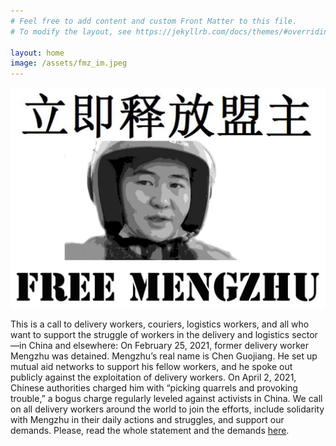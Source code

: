 ```yaml
---
# Feel free to add content and custom Front Matter to this file.
# To modify the layout, see https://jekyllrb.com/docs/themes/#overriding-theme-defaults

layout: home
image: /assets/fmz_im.jpeg
---
```

![My helpful screenshot](/assets/fmz_im.jpeg)

This is a call to delivery workers, couriers, logistics workers, and all who want to support the struggle of workers in the delivery and logistics sector—in China and elsewhere: On February 25, 2021, former delivery worker Mengzhu was detained. Mengzhu’s real name is Chen Guojiang. He set up mutual aid networks to support his fellow workers, and he spoke out publicly against the exploitation of delivery workers. On April 2, 2021, Chinese authorities charged him with “picking quarrels and provoking trouble,” a bogus charge regularly leveled against activists in China. We call on all delivery workers around the world to join the efforts, include solidarity with Mengzhu in their daily actions and struggles, and support our demands. Please, read the whole statement and the demands [here](https://deliveryworkers.github.io/english/2021/05/01/supportmengzhu/).


